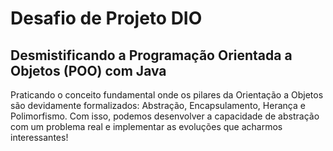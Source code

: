 # Desafio de Projeto DIO

## Desmistificando a Programação Orientada a Objetos (POO) com Java


Praticando o conceito fundamental onde os pilares da Orientação a Objetos são devidamente formalizados: Abstração, Encapsulamento, Herança e Polimorfismo. Com isso, podemos desenvolver a capacidade de abstração com um problema real e implementar as evoluções que acharmos interessantes!